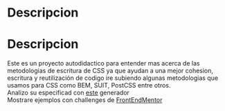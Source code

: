 # Descripcion
# Descripcion

Este es un proyecto autodidactico para entender mas acerca de las metodologias de escritura de CSS ya que ayudan a una mejor cohesion, escritura y reutilización de codigo ire subiendo algunas metodologias que usamos para CSS como BEM, SUIT, PostCSS entre otros. 
</br>
Analizo su especificad con [este](https://jonassebastianohlsson.com/specificity-graph/) generador 
</br>
Mostrare ejemplos con challenges de [FrontEndMentor](https://www.frontendmentor.io/profile/SMNahuel)

